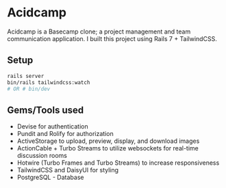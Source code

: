 # Acidcamp

Acidcamp is a Basecamp clone; a project management and team communication application. I built this project using Rails 7 + TailwindCSS. 

## Setup
```bash
rails server
bin/rails tailwindcss:watch
# OR # bin/dev
```

## Gems/Tools used
- Devise for authentication
- Pundit and Rolify for authorization
- ActiveStorage to upload, preview, display, and download images
- ActionCable + Turbo Streams to utilize websockets for real-time discussion rooms
- Hotwire (Turbo Frames and Turbo Streams) to increase responsiveness
- TailwindCSS and DaisyUI for styling
- PostgreSQL - Database
